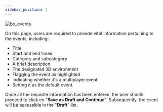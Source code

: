 ```yaml
---
sidebar_position: 1
---
```


![bo_events](/img/bo_events9.png)

On this page, users are required to provide vital information pertaining to the events, including:

- Title
- Start and end times
- Category and subcategory
- A brief description
- The designated 3D environment
- Flagging the event as highlighted
- Indicating whether it's a multiplayer event
- Setting it as the default event.

Once all the requisite information has been entered, the user should proceed to click on "**Save as Draft and Continue**". Subsequently, the event will be accessible in the "**Draft**" list.